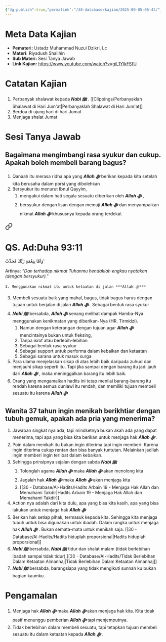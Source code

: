 ```yaml
---
{"dg-publish":true,"permalink":"/30-database/kajian/2025-09-05-05-44/","tags":["kajian"]}
---
```





# Meta Data Kajian 
<div><ul class="dataview list-view-ul"><li><span><strong>Pemateri:</strong> Ustadz Muhammad Nuzul Dzikri, Lc</span></li><li><span><strong>Materi:</strong> Riyadush Shalihin</span></li><li><span><strong>Sub Materi:</strong> Sesi Tanya Jawab</span></li><li><span><strong>Link Kajian:</strong> <a rel="noopener nofollow" class="external-link" href="https://www.youtube.com/watch?v=giL1YlkFSfU" target="_blank">https://www.youtube.com/watch?v=giL1YlkFSfU</a></span></li></ul></div>

# Catatan Kajian
1. Perbanyak shalawat kepada ***Nabi ﷺ***  . [[Clippings/Perbanyaklah Shalawat di Hari Jum'at\|Perbanyaklah Shalawat di Hari Jum'at]]
2. Berdoa di ujung hari di hari Jumat
3. Menjaga shalat Jumat


# Sesi Tanya Jawab
## Bagaimana mengimbangi rasa syukur dan cukup. Apakah boleh membeli barang bagus?
1. Qanaah itu merasa ridha apa yang ***Allah ﷻ*** berikan kepada kita setelah kita berusaha dalam porsi yang dibolehkan
2. Bersyukur itu menurut Ibnul Qayyim, 
	1. mengakui dalam hati segala sesuatu diberikan oleh ***Allah ﷻ*** , 
	2. bersyukur dengan lisan dengan memuji ***Allah ﷻ*** dan menyampaikan nikmat ***Allah ﷻ***  khususnya kepada orang terdekat
<div class="transclusion internal-embed is-loaded"><a class="markdown-embed-link" href="/30-database/al-quran/all-surah/#qs-ad-duha-93-11" aria-label="Open link"><svg xmlns="http://www.w3.org/2000/svg" width="24" height="24" viewBox="0 0 24 24" fill="none" stroke="currentColor" stroke-width="2" stroke-linecap="round" stroke-linejoin="round" class="svg-icon lucide-link"><path d="M10 13a5 5 0 0 0 7.54.54l3-3a5 5 0 0 0-7.07-7.07l-1.72 1.71"></path><path d="M14 11a5 5 0 0 0-7.54-.54l-3 3a5 5 0 0 0 7.07 7.07l1.71-1.71"></path></svg></a><div class="markdown-embed">



# QS. Ad:Duha 93:11
وَاَمَّا بِنِعْمَةِ رَبِّكَ فَحَدِّثْ ࣖ

Artinya: *"Dan terhadap nikmat Tuhanmu hendaklah engkau nyatakan (dengan bersyukur)."*



</div></div>

	3. Menggunakan nikmat itu untuk ketaatan di jalan ***Allah ﷻ*** 
3. Membeli sesuatu baik yang mahal, bagus, tidak bagus harus dengan tujuan untuk berjalan di jalan ***Allah ﷻ*** . Sebagai bentuk rasa syukur
4. ***Nabi ﷺ***  bersabda, ***Allah ﷻ*** senang melihat dampak Hamba-Nya menggunakan kenikmatan yang diberikan-Nya (HR. Tirmidzi). 
	1. Namun dengan keterangan dengan tujuan agar ***Allah ﷻ*** mencintainya bukan untuk fleksing,
	2. Tanpa isrof atau berlebih-lebihan
	3. Sebagai bentuk rasa syukur
	4. Sebagai support untuk performa dalam kebaikan dan ketaatan
	5. Sebagai sarana untuk masuk surga
5. Para ulama menjelaskan sikap di atas lebih baik daripada zuhud dan menjauhi sikap seperti itu. Tapi jika sampai dengan barang itu jadi jauh dari ***Allah ﷻ*** , maka meninggalkan barang itu lebih baik.
6. Orang yang mengamalkan hadits ini tetap menilai barang-barang itu rendah karena semua duniawi itu rendah, dan memiliki tujuan membeli sesuatu itu karena ***Allah ﷻ*** 


## Wanita 37 tahun ingin menikah berikhtiar dengan tubuh gemuk, apakah ada pria yang menerima?
1. Jawaban singkat nya ada, tapi mindsetnya bukan  akah ada yang dapat menerima, tapi apa yang bisa kita berikan untuk menjaga hak ***Allah ﷻ*** .
2. Poin dalam menikah itu bukan ingin diterima tapi ingin memberi. Karena ingin diterima cukup rentan dan bisa banyak tuntutan. Melainkan jadilah ingin memberi ingin terlibat dalam kebaikan.
3. Sehingga prinsipnya sejalan dengan sabda ***Nabi ﷺ***  
	1. Tolonglah agama ***Allah ﷻ*** maka ***Allah ﷻ*** akan menolong kita
	2. Jagalah hak ***Allah ﷻ*** maka ***Allah ﷻ*** akan menjaga kita 
	3. [[30 - Database/Al-Hadits/Hadits Arbain 19 - Menjaga Hak Allah dan Memahami Takdir\|Hadits Arbain 19 - Menjaga Hak Allah dan Memahami Takdir]]
4. Action nya adalah dari kita dulu, apa yang bisa kita kasih, apa yang bisa lakukan untuk menjaga hak ***Allah ﷻ*** 
5. Berikan hak setiap pihak, termasuk kepada kita. Sehingga kita menjaga tubuh untuk bisa digunakan untuk ibadah. Dalam rangka untuk menjaga hak ***Allah ﷻ*** . Bukan semata-mata untuk menikah saja. [[30 - Database/Al-Hadits/Hadits hiduplah proporsional\|Hadits hiduplah proporsional]]
6. ***Nabi ﷺ***  bersabda, ***Nabi ﷺ***  tidur dan shalat malam (tidak berlebihan ibadah sampai tidak tidur).[[30 - Database/Al-Hadits/Tidak Berlebihan Dalam Ketaatan  Almanhaj\|Tidak Berlebihan Dalam Ketaatan  Almanhaj]]
7. ***Nabi ﷺ***  bersabda, barangsiapa yang tidak mengikuti sunnah ku bukan bagian kaumku.

# Pengamalan
1. Menjaga hak ***Allah ﷻ*** maka ***Allah ﷻ*** akan menjaga hak kita. Kita tidak pasif menunggu pemberian ***Allah ﷻ*** tapi menjemputnya.
2. Tidak berlebihan dalam membeli sesuatu, tapi tetapkan tujuan membeli sesuatu itu dalam ketaatan kepada ***Allah ﷻ*** .
 
 